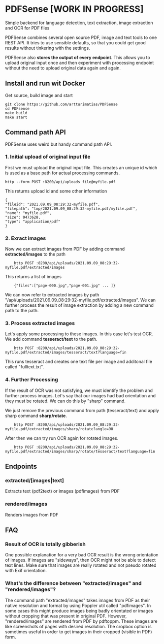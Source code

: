 # PDFSense [WORK IN PROGRESS]
Simple backend for language detection, text extraction, image extraction and OCR for PDF files

PDFSense combines several open source PDF, image and text tools to one REST API. It tries to use sensible defaults, so that you could get good results without tinkering with the settings.

PDFSense also **stores the output of every endpoint**. This allows you to upload original input once and then experiment with processing endpoint without the need to upload original data again and again.


## Install and run wit Docker

Get source, build image and start

	git clone https://github.com/artturimatias/PDFSense
	cd PDFsense
	make build
	make start


## Command path API
PDFSense uses weird but handy command path API.

### 1. Initial upload of original input file

First we must upload the original input file. This creates an unique id which is used as a base path for actual processing commands.

	http --form POST :8200/api/uploads file@myfile.pdf

This returns upload id and some other information

    {
    "fileid": "2021.09.09_08:29:32-myfile.pdf",
    "filepath": "tmp/2021.09.09_08:29:32-myfile.pdf/myfile.pdf",
    "name": "myfile.pdf",
    "size": 9473628,
    "type": "application/pdf"
    }


### 2. Exract images

Now we can extract images from PDF by adding command **extracted/images** to the path

        http POST :8200/api/uploads/2021.09.09_08:29:32-myfile.pdf/extracted/images

This returns a list of images

        {"files":["page-000.jpg","page-001.jpg" ... ]}

We can now refer to extracted images by path "/api/uploads/2021.09.09_08:29:32-myfile.pdf/extracted/images".
We can further process the result of image extraction by adding a new command path to the path.

### 3. Process extracted images

Let's apply some processing to these images. In this case let's test OCR.
We add command **tesseract/text** to the path.

        http POST :8200/api/uploads/2021.09.09_08:29:32-myfile.pdf/extracted/images/tesseract/text?language=fin

This runs tesseract and creates one text file per image and additonal file called "fulltext.txt".

### 4. Further Processing

If the result of OCR was not satisfying, we must identify the problem and further process images. Let's say that our images had bad orientation and they must be rotated. We can do this by "sharp" command.

We just remove the previous command from path (tesseract/text) and apply sharp command **sharp/rotate**.

        http POST :8200/api/uploads/2021.09.09_08:29:32-myfile.pdf/extracted/images/sharp/rotate?angle=90

After then we can try run OCR again for rotated images.

        http POST :8200/api/uploads/2021.09.09_08:29:32-myfile.pdf/extracted/images/sharp/rotate/tesseract/text?language=fin


## Endpoints

### extracted/[images|text]
Extracts text (pdf2text) or images (pdfimages) from PDF

### rendered/images
Renders images from PDF

## FAQ

### Result of OCR is totally gibberish

One possible explanation for a very bad OCR result is the wrong orientation of images. If images are "sideways", then OCR might not be able to detect text lines.
Make sure that images are really rotated and not pseudo rotated with Exif orientation.


### What's the difference between "extracted/images" and "rendered/images"?

The command path "extracted/images" takes images from PDF as their native resolution and format by using Poppler util called "pdfimages". In some cases this might produce images being badly orientated or images without cropping that was present in original PDF.
However, "rendered/images" are rendered from PDF by pdftoppm. These images are like screenshots of pages with desired resolution. The cropbox option is sometimes useful in order to get images in their cropped (visible in PDF) form.
